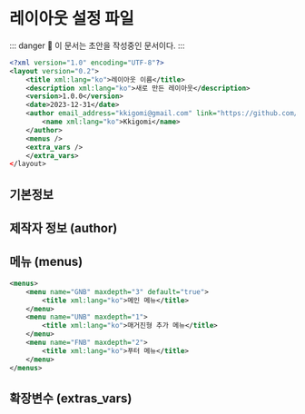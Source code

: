 # 레이아웃 설정 파일

::: danger
🚧 이 문서는 초안을 작성중인 문서이다.
:::

```xml
<?xml version="1.0" encoding="UTF-8"?>
<layout version="0.2">
    <title xml:lang="ko">레이아웃 이름</title>
    <description xml:lang="ko">새로 만든 레이아웃</description>
    <version>1.0.0</version>
    <date>2023-12-31</date>
    <author email_address="kkigomi@gmail.com" link="https://github.com/kkigomi/">
        <name xml:lang="ko">Kkigomi</name>
    </author>
    <menus />
    <extra_vars />
    </extra_vars>
</layout>
```

## 기본정보

<!--@include: ../../parts/conf/basic.md-->

## 제작자 정보 (author)

<!--@include: ../../parts/conf/author.md-->

## 메뉴 (menus)

```xml
<menus>
    <menu name="GNB" maxdepth="3" default="true">
        <title xml:lang="ko">메인 메뉴</title>
    </menu>
    <menu name="UNB" maxdepth="1">
        <title xml:lang="ko">매거진형 추가 메뉴</title>
    </menu>
    <menu name="FNB" maxdepth="2">
        <title xml:lang="ko">푸터 메뉴</title>
    </menu>
</menus>
```

## 확장변수 (extras_vars)

<!--@include: ../../parts/conf/extra_vars.md-->